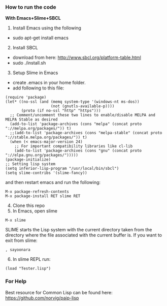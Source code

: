 
### How to run the code

**With Emacs+Slime+SBCL**
1. Install Emacs using the following

- sudo apt-get install emacs
 
2. Install SBCL

- download from here: http://www.sbcl.org/platform-table.html
- sudo ./install.sh

3. Setup Slime in Emacs

- create .emacs  in your home folder.
- add following to this file:
```
(require 'package)
(let* ((no-ssl (and (memq system-type '(windows-nt ms-dos))
                    (not (gnutls-available-p))))
       (proto (if no-ssl "http" "https")))
  ;; Comment/uncomment these two lines to enable/disable MELPA and MELPA Stable as desired
  (add-to-list 'package-archives (cons "melpa" (concat proto "://melpa.org/packages/")) t)
  ;;(add-to-list 'package-archives (cons "melpa-stable" (concat proto "://stable.melpa.org/packages/")) t)
  (when (< emacs-major-version 24)
    ;; For important compatibility libraries like cl-lib
    (add-to-list 'package-archives (cons "gnu" (concat proto "://elpa.gnu.org/packages/")))))
(package-initialize)
;; Setting lisp system
(setq inferior-lisp-program "/usr/local/bin/sbcl")
(setq slime-contribs '(slime-fancy))
```
and then restart emacs and run the following:
```
M-x package-refresh-contents
M-x package-install RET slime RET
```

4. Clone this repo
5. In Emacs, open slime 
```
M-x slime
```
SLIME starts the Lisp system with the current directory taken from the directory where the file associated with the current buffer is. If you want to exit from slime:
```
, sayoonara
```
6. In slime REPL run:
```
(load "Tester.lisp")
```

### For Help
Best resource for Common Lisp can be found here: https://github.com/norvig/paip-lisp